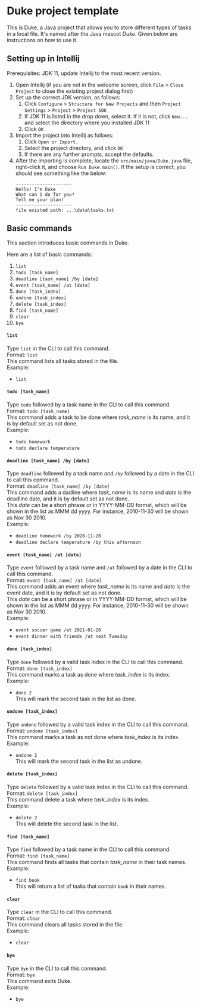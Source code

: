 # Duke project template

This is Duke, a Java project that allows you to store different types of tasks in a local file. It's named after the Java mascot _Duke_. Given below are instructions on how to use it.

## Setting up in Intellij

Prerequisites: JDK 11, update Intellij to the most recent version.

1. Open Intellij (if you are not in the welcome screen, click `File` > `Close Project` to close the existing project dialog first)
1. Set up the correct JDK version, as follows:
   1. Click `Configure` > `Structure for New Projects` and then `Project Settings` > `Project` > `Project SDK`
   1. If JDK 11 is listed in the drop down, select it. If it is not, click `New...` and select the directory where you installed JDK 11
   1. Click `OK`
1. Import the project into Intellij as follows:
   1. Click `Open or Import`.
   1. Select the project directory, and click `OK`
   1. If there are any further prompts, accept the defaults.
1. After the importing is complete, locate the `src/main/java/Duke.java` file, right-click it, and choose `Run Duke.main()`. If the setup is correct, you should see something like the below:
   ```
   ---------------------
   Hello! I'm Duke
   What can I do for you?
   Tell me your plan!
   ---------------------
   file existed path: ...\data\tasks.txt
   ```

## Basic commands

This section introduces basic commands in Duke.

Here are a list of basic commands:
1. `list` 
1. `todo [task_name]`
1. `deadline [task_name] /by [date]`
1. `event [task_name] /at [date]`
1. `done [task_index]`
1. `undone [task_index]`
1. `delete [task_index]`
1. `find [task_name]`
1. `clear`
1. `bye`

#### `list`

Type `list` in the CLI to call this command.
<br />Format: `list`
<br />This command lists all tasks stored in the file.
<br />Example: 
* `list`

#### `todo [task_name]`

Type `todo` followed by a task name in the CLI to call this command.
<br />Format: `todo [task_name]`
<br />This command adds a task to be done where *task_name* is its name, and it is by default set as not done.
<br />Example: 
* `todo homework`
* `todo declare temperature`


#### `deadline [task_name] /by [date]`

Type `deadline` followed by a task name and `/by` followed by a date in the CLI to call this command.
<br />Format: `deadline [task_name] /by [date]`
<br />This command adds a dadline where *task_name* is its name and *date* is the deadline date, and it is by default set as not done.
<br /> This *date* can be a short phrase or in YYYY-MM-DD format, which will be shown in the list as MMM dd yyyy. For instance, 2010-11-30 will be shown as Nov 30 2010.
<br />Example: 
* `deadline homework /by 2020-11-20`
* `deadline declare temperature /by this afternoon`

#### `event [task_name] /at [date]`

Type `event` followed by a task name and `/at` followed by a date in the CLI to call this command.
<br />Format: `event [task_name] /at [date]`
<br />This command adds an event where *task_name* is its name and *date* is the event date, and it is by default set as not done.
<br /> This *date* can be a short phrase or in YYYY-MM-DD format, which will be shown in the list as MMM dd yyyy. For instance, 2010-11-30 will be shown as Nov 30 2010.
<br />Example: 
* `event soccer game /at 2021-01-20`
* `event dinner with friends /at next Tuesday`

#### `done [task_index]`

Type `done` followed by a valid task index in the CLI to call this command.
<br />Format: `done [task_index]`
<br />This command marks a task as done where *task_index* is its index.
<br />Example: 
* `done 2` 
<br />This will mark the second task in the list as done.

#### `undone [task_index]`

Type `undone` followed by a valid task index in the CLI to call this command.
<br />Format: `undone [task_index]`
<br />This command marks a task as not done where *task_index* is its index.
<br />Example: 
* `undone 2` 
<br />This will mark the second task in the list as undone.

#### `delete [task_index]`

Type `delete` followed by a valid task index in the CLI to call this command.
<br />Format: `delete [task_index]`
<br />This command delete a task where *task_index* is its index.
<br />Example: 
* `delete 2` 
<br />This will delete the second task in the list.

#### `find [task_name]`

Type `find` followed by a task name in the CLI to call this command.
<br />Format: `find [task_name]`
<br />This command finds all tasks that contain *task_name* in their task names.
<br />Example: 
* `find book` 
<br />This will return a list of tasks that contain `book` in their names.

#### `clear`

Type `clear` in the CLI to call this command.
<br />Format: `clear`
<br />This command clears all tasks stored in the file.
<br />Example: 
* `clear`

#### `bye`

Type `bye` in the CLI to call this command.
<br />Format: `bye`
<br />This command exits Duke.
<br />Example: 
* `bye`
